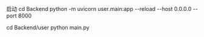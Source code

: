 启动
cd Backend 
python -m uvicorn user.main:app --reload --host 0.0.0.0 --port 8000


cd Backend/user
python main.py